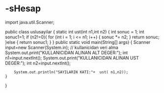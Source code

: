 # -sHesap
import java.util.Scanner;


public class uslusayilar {
    static  int ust(int n1,int n2) {
        int sonuc = 1;
        int sonuc1=1;
        if (n2!=0){
            for (int i = 1; i <= n1; i++) {
                sonuc *= n2;
            }
            return sonuc;
        }else {
            return sonuc1;
        }
    }
    public static void main(String[] args) {
        Scanner input=new Scanner(System.in);
        // kullanicidan veri alma
        System.out.print("KULLANICIDAN ALINAN ALT DEGER:");
        int n1=input.nextInt();
        System.out.print("KULLANICIDAN ALINAN UST DEGER:");
        int n2=input.nextInt();

        System.out.println("SAYILARIN KATI:"+  ust( n1,n2));
    }
}
